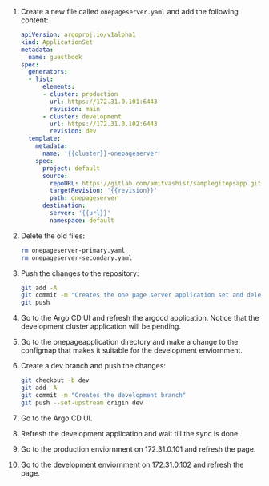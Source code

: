 1. Create a new file called `onepageserver.yaml` and add the following content:

   ```yaml
   apiVersion: argoproj.io/v1alpha1
   kind: ApplicationSet
   metadata:
     name: guestbook
   spec:
     generators:
     - list:
         elements:
         - cluster: production
           url: https://172.31.0.101:6443
           revision: main
         - cluster: development
           url: https://172.31.0.102:6443
           revision: dev
     template:
       metadata:
         name: '{{cluster}}-onepageserver'
       spec:
         project: default
         source:
           repoURL: https://gitlab.com/amitvashist/samplegitopsapp.git
           targetRevision: '{{revision}}'
           path: onepageserver
         destination:
           server: '{{url}}'
           namespace: default
   ```

2. Delete the old files:

   ```bash
   rm onepageserver-primary.yaml
   rm onepageserver-secondary.yaml
   ```

3. Push the changes to the repository:

   ```bash
   git add -A
   git commit -m "Creates the one page server application set and deletes the old files"
   git push
   ```

4. Go to the Argo CD UI and refresh the argocd application. Notice that the development cluster application will be pending.

5. Go to the onepageapplication directory and make a change to the configmap that makes it suitable for the development enviornment.

6. Create a dev branch and push the changes:

   ```bash
   git checkout -b dev
   git add -A
   git commit -m "Creates the development branch"
   git push --set-upstream origin dev
   ```

7. Go to the Argo CD UI.

8. Refresh the development application and wait till the sync is done.

9. Go to the production enviornment on 172.31.0.101 and refresh the page.

10. Go to the development enviornment on 172.31.0.102 and refresh the page.
